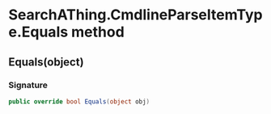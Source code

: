 # SearchAThing.CmdlineParseItemType.Equals method
## Equals(object)
### Signature
```csharp
public override bool Equals(object obj)
```
